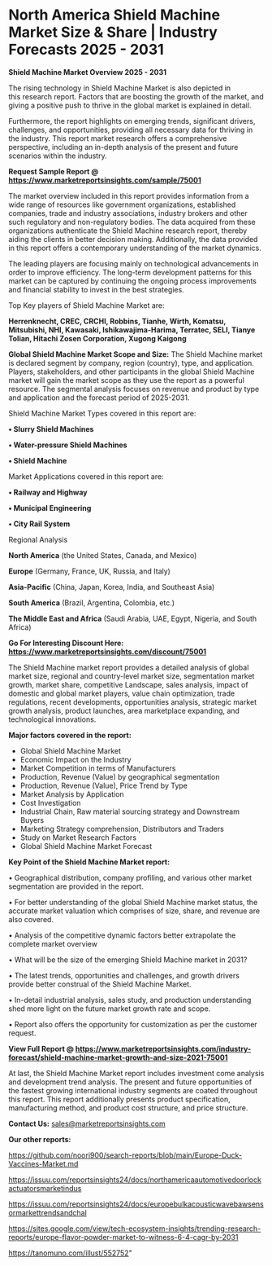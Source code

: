 # North America Shield Machine Market Size & Share | Industry Forecasts 2025 - 2031

<Strong> Shield Machine Market Overview 2025 - 2031</strong>

The rising technology in Shield Machine Market is also depicted in this research report. Factors that are boosting the growth of the market, and giving a positive push to thrive in the global market is explained in detail.

Furthermore, the report highlights on emerging trends, significant drivers, challenges, and opportunities, providing all necessary data for thriving in the industry. This report market research offers a comprehensive perspective, including an in-depth analysis of the present and future scenarios within the industry.

<strong>Request Sample Report @ <a href=https://www.marketreportsinsights.com/sample/75001>https://www.marketreportsinsights.com/sample/75001</a></strong>

The market overview included in this report provides information from a wide range of resources like government organizations, established companies, trade and industry associations, industry brokers and other such regulatory and non-regulatory bodies. The data acquired from these organizations authenticate the Shield Machine research report, thereby aiding the clients in better decision making. Additionally, the data provided in this report offers a contemporary understanding of the market dynamics.

The leading players are focusing mainly on technological advancements in order to improve efficiency. The long-term development patterns for this market can be captured by continuing the ongoing process improvements and financial stability to invest in the best strategies.

Top Key players of Shield Machine Market are:

<strong>Herrenknecht, CREC, CRCHI, Robbins, Tianhe, Wirth, Komatsu, Mitsubishi, NHI, Kawasaki, Ishikawajima-Harima, Terratec, SELI, Tianye Tolian, Hitachi Zosen Corporation, Xugong Kaigong</strong>

<strong><b>Global Shield Machine Market Scope and Size:</b></strong>
The Shield Machine market is declared segment by company, region (country), type, and application. Players, stakeholders, and other participants in the global Shield Machine market will gain the market scope as they use the report as a powerful resource. The segmental analysis focuses on revenue and product by type and application and the forecast period of 2025-2031.

Shield Machine Market Types covered in this report are:

<strong>• Slurry Shield Machines

• Water-pressure Shield Machines

• Shield Machine</strong>

Market Applications covered in this report are:

<strong>• Railway and Highway

• Municipal Engineering

• City Rail System</strong> 

Regional Analysis

<strong>North America</strong> (the United States, Canada, and Mexico)

<strong>Europe</strong> (Germany, France, UK, Russia, and Italy)

<strong>Asia-Pacific</strong> (China, Japan, Korea, India, and Southeast Asia)

<strong>South America</strong> (Brazil, Argentina, Colombia, etc.)

<strong>The Middle East and Africa</strong> (Saudi Arabia, UAE, Egypt, Nigeria, and South Africa)

<strong>Go For Interesting Discount Here: <a href=https://www.marketreportsinsights.com/discount/75001>https://www.marketreportsinsights.com/discount/75001</a></strong>

The Shield Machine market report provides a detailed analysis of global market size, regional and country-level market size, segmentation market growth, market share, competitive Landscape, sales analysis, impact of domestic and global market players, value chain optimization, trade regulations, recent developments, opportunities analysis, strategic market growth analysis, product launches, area marketplace expanding, and technological innovations.

<strong><b>Major factors covered in the report:</b></strong>
<ul>
  <li>Global Shield Machine Market </li>
  <li>Economic Impact on the Industry</li>
  <li>Market Competition in terms of Manufacturers</li>
  <li>Production, Revenue (Value) by geographical segmentation</li>
  <li>Production, Revenue (Value), Price Trend by Type</li>
  <li>Market Analysis by Application</li>
  <li>Cost Investigation</li>
  <li>Industrial Chain, Raw material sourcing strategy and Downstream Buyers</li>
  <li>Marketing Strategy comprehension, Distributors and Traders</li>
  <li>Study on Market Research Factors</li>
  <li>Global Shield Machine Market Forecast</li>
</ul>

<strong><b>Key Point of the Shield Machine Market report:</b></strong>

• Geographical distribution, company profiling, and various other market segmentation are provided in the report.

• For better understanding of the global Shield Machine market status, the accurate market valuation which comprises of size, share, and revenue are also covered.

• Analysis of the competitive dynamic factors better extrapolate the complete market overview

• What will be the size of the emerging Shield Machine market in 2031?

• The latest trends, opportunities and challenges, and growth drivers provide better construal of the Shield Machine Market.

• In-detail industrial analysis, sales study, and production understanding shed more light on the future market growth rate and scope.

• Report also offers the opportunity for customization as per the customer request.

<strong><b>View Full Report @ <a href=https://www.marketreportsinsights.com/industry-forecast/shield-machine-market-growth-and-size-2021-75001>https://www.marketreportsinsights.com/industry-forecast/shield-machine-market-growth-and-size-2021-75001</a></b></strong>


At last, the Shield Machine Market report includes investment come analysis and development trend analysis. The present and future opportunities of the fastest growing international industry segments are coated throughout this report. This report additionally presents product specification, manufacturing method, and product cost structure, and price structure.

<strong>Contact Us:</strong>
sales@marketreportsinsights.com

<strong>Our other reports:</strong>

<a href=https://github.com/noori900/search-reports/blob/main/Europe-Duck-Vaccines-Market.md>https://github.com/noori900/search-reports/blob/main/Europe-Duck-Vaccines-Market.md</a>

<a href=https://issuu.com/reportsinsights24/docs/northamericaautomotivedoorlockactuatorsmarketindus>https://issuu.com/reportsinsights24/docs/northamericaautomotivedoorlockactuatorsmarketindus</a>

<a href=https://issuu.com/reportsinsights24/docs/europebulkacousticwavebawsensormarkettrendsandchal>https://issuu.com/reportsinsights24/docs/europebulkacousticwavebawsensormarkettrendsandchal</a>

<a href=https://sites.google.com/view/tech-ecosystem-insights/trending-research-reports/europe-flavor-powder-market-to-witness-6-4-cagr-by-2031>https://sites.google.com/view/tech-ecosystem-insights/trending-research-reports/europe-flavor-powder-market-to-witness-6-4-cagr-by-2031</a>

<a href=https://tanomuno.com/illust/552752>https://tanomuno.com/illust/552752</a>"
